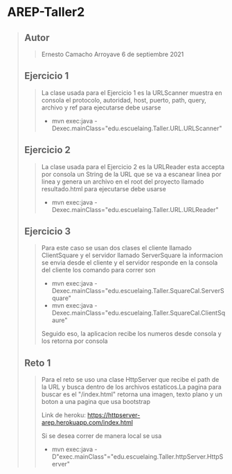 # AREP-Taller2
> ## Autor
>> Ernesto Camacho Arroyave
>> 6 de septiembre 2021
>>
> ## Ejercicio 1
>> La clase usada para el Ejercicio 1 es la URLScanner muestra en consola el protocolo, autoridad, host, puerto, path, query, archivo y ref para ejecutarse debe usarse
>> - mvn exec:java -Dexec.mainClass="edu.escuelaing.Taller.URL.URLScanner"
>>
> ## Ejercicio 2
>> La clase usada para el Ejercicio 2 es la URLReader esta accepta por consola un String de la URL que se va a escanear linea por linea y genera un archivo en el root del proyecto llamado resultado.html para ejecutarse debe usarse
>>  - mvn exec:java -Dexec.mainClass="edu.escuelaing.Taller.URL.URLReader"
>>
> ## Ejercicio 3
>> Para este caso se usan dos clases el cliente llamado ClientSquare y el servidor llamado ServerSquare la informacion se envia desde el cliente y el servidor responde en la consola del cliente los comando para correr son
>> - mvn exec:java -Dexec.mainClass="edu.escuelaing.Taller.SquareCal.ServerSquare"
>> - mvn exec:java -Dexec.mainClass="edu.escuelaing.Taller.SquareCal.ClientSqaure"
>>
>> Seguido eso, la aplicacion recibe los numeros desde consola y los retorna por consola
>>
> ## Reto 1
>> Para el reto se uso una clase HttpServer que recibe el path de la URL y busca dentro de los archivos estaticos.La pagina para buscar es el "/index.html" retorna una imagen, texto plano y un boton a una pagina que usa bootstrap
>>
>> Link de heroku: https://httpserver-arep.herokuapp.com/index.html
>>
>> Si se desea correr de manera local se usa 
>> - mvn exec:java -D"exec.mainClass"="edu.escuelaing.Taller.httpServer.HttpServer"

